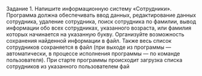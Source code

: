Задание 1. Напишите информационную систему «Сотрудники». Программа должна обеспечивать ввод данных, 
редактирование данных сотрудника, удаление сотрудника, 
поиск сотрудника по фамилии, вывод информации обо 
всех сотрудниках, указанного возраста, или фамилия 
которых начинается на указанную букву. Организуйте 
возможность сохранения найденной информации в файл. 
Также весь список сотрудников сохраняется в файл (при 
выходе из программы — автоматически, в процессе исполнения программы — по команде пользователя). При 
старте программы происходит загрузка списка сотрудников из указанного пользователем фай